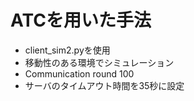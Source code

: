 # ATCを用いた手法
* client_sim2.pyを使用
* 移動性のある環境でシミュレーション
* Communication round 100
* サーバのタイムアウト時間を35秒に設定
